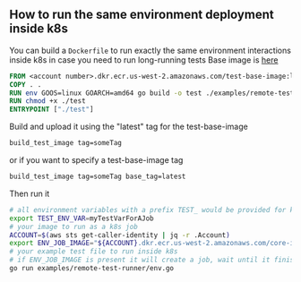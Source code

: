 ## How to run the same environment deployment inside k8s

You can build a `Dockerfile` to run exactly the same environment interactions inside k8s in case you need to run long-running tests
Base image is [here](https://github.com/smartcontractkit/chainlink-testing-framework/blob/main/lib/k8s/Dockerfile.base)

```Dockerfile
FROM <account number>.dkr.ecr.us-west-2.amazonaws.com/test-base-image:latest
COPY . .
RUN env GOOS=linux GOARCH=amd64 go build -o test ./examples/remote-test-runner/env.go
RUN chmod +x ./test
ENTRYPOINT ["./test"]
```

Build and upload it using the "latest" tag for the test-base-image

```bash
build_test_image tag=someTag
```

or if you want to specify a test-base-image tag

```bash
build_test_image tag=someTag base_tag=latest
```

Then run it

```bash
# all environment variables with a prefix TEST_ would be provided for k8s job
export TEST_ENV_VAR=myTestVarForAJob
# your image to run as a k8s job
ACCOUNT=$(aws sts get-caller-identity | jq -r .Account)
export ENV_JOB_IMAGE="${ACCOUNT}.dkr.ecr.us-west-2.amazonaws.com/core-integration-tests:v1.1"
# your example test file to run inside k8s
# if ENV_JOB_IMAGE is present it will create a job, wait until it finished and get logs
go run examples/remote-test-runner/env.go
```

